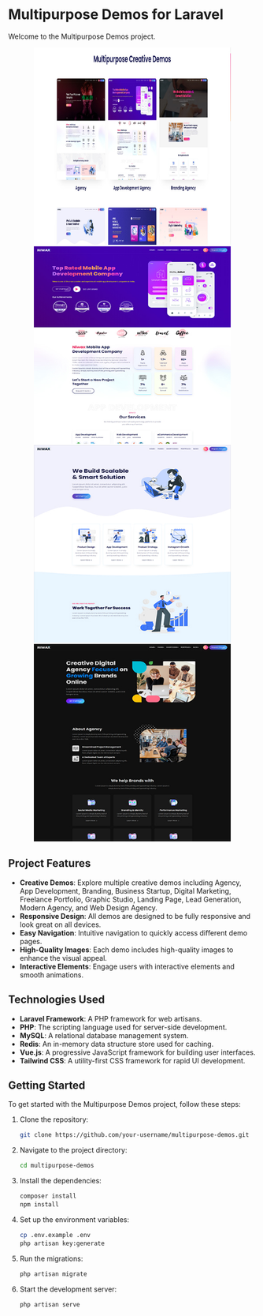 # Multipurpose Demos for Laravel

Welcome to the Multipurpose Demos project.

<p align="center">
  <img width="400" height="400" src="./public/img/main.jpeg">
  <img width="400" height="400" src="./public/img/app-development.jpg">
  <img width="400" height="400" src="./public/img/business-and-startup.jpg">
  <img width="400" height="400" src="./public/img/modern-agency.jpg">
</p>

## Project Features

-   **Creative Demos**: Explore multiple creative demos including Agency, App Development, Branding, Business Startup, Digital Marketing, Freelance Portfolio, Graphic Studio, Landing Page, Lead Generation, Modern Agency, and Web Design Agency.
-   **Responsive Design**: All demos are designed to be fully responsive and look great on all devices.
-   **Easy Navigation**: Intuitive navigation to quickly access different demo pages.
-   **High-Quality Images**: Each demo includes high-quality images to enhance the visual appeal.
-   **Interactive Elements**: Engage users with interactive elements and smooth animations.

## Technologies Used

-   **Laravel Framework**: A PHP framework for web artisans.
-   **PHP**: The scripting language used for server-side development.
-   **MySQL**: A relational database management system.
-   **Redis**: An in-memory data structure store used for caching.
-   **Vue.js**: A progressive JavaScript framework for building user interfaces.
-   **Tailwind CSS**: A utility-first CSS framework for rapid UI development.

## Getting Started

To get started with the Multipurpose Demos project, follow these steps:

1. Clone the repository:

    ```sh
    git clone https://github.com/your-username/multipurpose-demos.git
    ```

2. Navigate to the project directory:

    ```sh
    cd multipurpose-demos
    ```

3. Install the dependencies:

    ```sh
    composer install
    npm install
    ```

4. Set up the environment variables:

    ```sh
    cp .env.example .env
    php artisan key:generate
    ```

5. Run the migrations:

    ```sh
    php artisan migrate
    ```

6. Start the development server:
    ```sh
    php artisan serve
    ```
